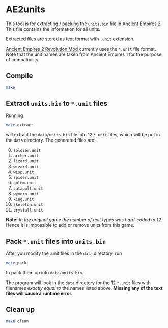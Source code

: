 # AE2units
This tool is for extracting / packing the `units.bin` file in Ancient Empires 2. This file contains the information for all units.

Extracted files are stored as text format with `.unit` extension.

[Ancient Empires 2 Revolution Mod](https://web.archive.org/web/20201214010840/http://projectd8.org/Ancient_Empires_II_RM) currently uses the `*.unit` file format. Note that the unit names are taken from Ancient Empires 1 for the purpose of compatibility.

## Compile
```bash
make
```

## Extract `units.bin` to `*.unit` files
Running
```bash
make extract
```
will extract the `data/units.bin` file into 12 `*.unit` files, which will be put in the `data` directory. The generated files are:

0. `soldier.unit`
1. `archer.unit`
2. `lizard.unit`
3. `wizard.unit`
4. `wisp.unit`
5. `spider.unit`
6. `golem.unit`
7. `catapult.unit`
8. `wyvern.unit`
9. `king.unit`
10. `skeleton.unit`
11. `crystall.unit`

**Note:** *In the original game the number of unit types was hard-coded to 12.* Hence it is impossible to add or remove units from this game.

## Pack `*.unit` files into `units.bin`
After you modify the .unit files in the `data` directory, run
```bash
make pack
```
to pack them up into `data/units.bin`.

The program will look in the `data` directory for the 12 `*.unit` files with filenames *exactly equal to* the names listed above. **Missing any of the text files will cause a runtime error.**

## Clean up
```bash
make clean
```

